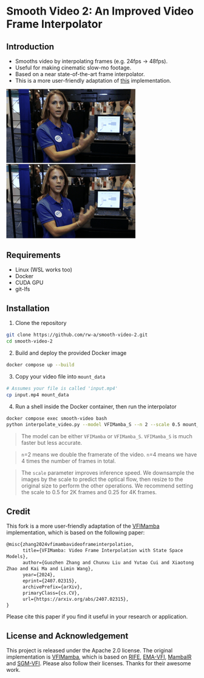 # Smooth Video 2: An Improved Video Frame Interpolator

## Introduction
 - Smooths video by interpolating frames (e.g. 24fps → 48fps). 
 - Useful for making cinematic slow-mo footage.
 - Based on a near state-of-the-art frame interpolator.
 - This is a more user-friendly adaptation of [this](https://github.com/MCG-NJU/VFIMamba) implementation.

<p float="left">
  <img src=figs/out_2x.gif width=340 />
  <img src=figs/out_8x.gif width=340 /> 
</p>

## Requirements
 - Linux (WSL works too)
 - Docker
 - CUDA GPU
 - git-lfs

## Installation
1. Clone the repository
```bash
git clone https://github.com/rw-a/smooth-video-2.git
cd smooth-video-2
```
2. Build and deploy the provided Docker image
```bash
docker compose up --build
```
3. Copy your video file into `mount_data`
```bash
# Assumes your file is called 'input.mp4'
cp input.mp4 mount_data
```
4. Run a shell inside the Docker container, then run the interpolator
```bash
docker compose exec smooth-video bash
python interpolate_video.py --model VFIMamba_S --n 2 --scale 0.5 mount_data/input.mp4 mount_data/output.mp4
```

> The model can be either `VFIMamba` or `VFIMamba_S`. `VFIMamba_S` is much faster but less accurate.

> `n`=2 means we double the framerate of the video. `n`=4 means we have 4 times the number of frames in total.

> The `scale` parameter improves inference speed. We downsample the images by the scale to predict the optical flow, then resize to the original size to perform the other operations.
> We recommend setting the scale to 0.5 for 2K frames and 0.25 for 4K frames.

## Credit

This fork is a more user-friendly adaptation of the [VFIMamba](https://github.com/MCG-NJU/VFIMamba) implementation, which is based on the following paper:

```
@misc{zhang2024vfimambavideoframeinterpolation,
      title={VFIMamba: Video Frame Interpolation with State Space Models}, 
      author={Guozhen Zhang and Chunxu Liu and Yutao Cui and Xiaotong Zhao and Kai Ma and Limin Wang},
      year={2024},
      eprint={2407.02315},
      archivePrefix={arXiv},
      primaryClass={cs.CV},
      url={https://arxiv.org/abs/2407.02315}, 
}
```

Please cite this paper if you find it useful in your research or application.

## License and Acknowledgement

This project is released under the Apache 2.0 license. The original implementation is [VFIMamba](https://github.com/MCG-NJU/VFIMamba), which is based on [RIFE](https://github.com/hzwer/arXiv2020-RIFE), [EMA-VFI](https://github.com/whai362/PVT), [MambaIR](https://github.com/csguoh/MambaIR?tab=readme-ov-file#installation) and [SGM-VFI](https://github.com/MCG-NJU/SGM-VFI). Please also follow their licenses. Thanks for their awesome work.

